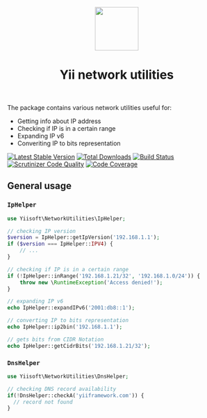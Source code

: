 <p align="center">
    <a href="https://github.com/yiisoft" target="_blank">
        <img src="https://avatars0.githubusercontent.com/u/993323" height="100px">
    </a>
    <h1 align="center">Yii network utilities</h1>
    <br>
</p>

The package contains various network utilities useful for:

- Getting info about IP address
- Checking if IP is in a certain range
- Expanding IP v6
- Converiting IP to bits representation

[![Latest Stable Version](https://poser.pugx.org/yiisoft/network-utilities/v/stable.png)](https://packagist.org/packages/yiisoft/network-utilities)
[![Total Downloads](https://poser.pugx.org/yiisoft/network-utilities/downloads.png)](https://packagist.org/packages/yiisoft/network-utilities)
[![Build Status](https://travis-ci.com/yiisoft/network-utilities.svg?branch=master)](https://travis-ci.com/yiisoft/network-utilities)
[![Scrutinizer Code Quality](https://scrutinizer-ci.com/g/yiisoft/network-utilities/badges/quality-score.png?b=master)](https://scrutinizer-ci.com/g/yiisoft/network-utilities/?branch=master)
[![Code Coverage](https://scrutinizer-ci.com/g/yiisoft/network-utilities/badges/coverage.png?b=master)](https://scrutinizer-ci.com/g/yiisoft/network-utilities/?branch=master)

## General usage

### `IpHelper`

```php
use Yiisoft\NetworkUtilities\IpHelper;

// checking IP version
$version = IpHelper::getIpVersion('192.168.1.1');
if ($version === IpHelper::IPV4) {
    // ...
}

// checking if IP is in a certain range
if (!IpHelper::inRange('192.168.1.21/32', '192.168.1.0/24')) {
    throw new \RuntimeException('Access denied!');
}

// expanding IP v6
echo IpHelper::expandIPv6('2001:db8::1');

// converting IP to bits representation
echo IpHelper::ip2bin('192.168.1.1');

// gets bits from CIDR Notation
echo IpHelper::getCidrBits('192.168.1.21/32');
```

### `DnsHelper`

```php
use Yiisoft\NetworkUtilities\DnsHelper;

// checking DNS record availability
if(!DnsHelper::checkA('yiiframework.com')) {
  // record not found
}
```
